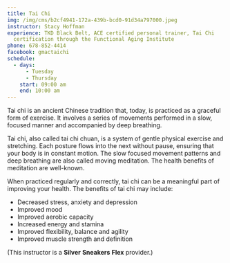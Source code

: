 ```yaml
---
title: Tai Chi
img: /img/cms/b2cf4941-172a-439b-bcd0-91d34a797000.jpeg
instructor: Stacy Hoffman
experience: TKD Black Belt, ACE certified personal trainer, Tai Chi
  certification through the Functional Aging Institute
phone: 678-852-4414
facebook: gmactaichi
schedule:
  - days:
      - Tuesday
      - Thursday
    start: 09:00 am
    end: 10:00 am
---
```

Tai chi is an ancient Chinese tradition that, today, is practiced as a graceful form of exercise. It involves a series of movements performed in a slow, focused manner and accompanied by deep breathing.

Tai chi, also called tai chi chuan, is a system of gentle physical exercise and stretching. Each posture flows into the next without pause, ensuring that your body is in constant motion. The slow focused movement patterns and deep breathing are also called moving meditation. The health benefits of meditation are well-known.

When practiced regularly and correctly, tai chi can be a meaningful part of improving your health. The benefits of tai chi may include:

* Decreased stress, anxiety and depression
* Improved mood
* Improved aerobic capacity
* Increased energy and stamina
* Improved flexibility, balance and agility
* Improved muscle strength and definition

(This instructor is a **Silver** **Sneakers** **Flex** provider.)